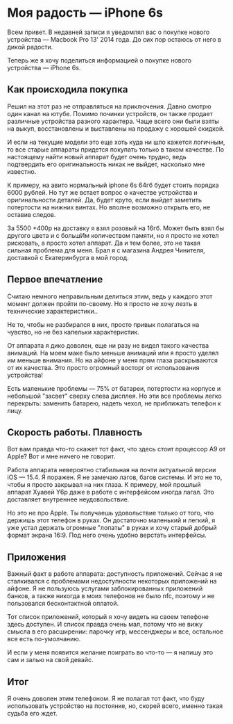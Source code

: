 # Моя радость — iPhone 6s

Всем привет. В недавней записи я уведомлял вас о покупке нового устройства — Macbook Pro 13' 2014 года.
До сих пор остаюсь от него в дикой радости.

Теперь же я хочу поделиться информацией о покупке нового устройства — iPhone 6s.

## Как происходила покупка

Решил на этот раз не отправляться на приключения. Давно смотрю один канал на ютубе. Помимо починки
устройств, он также продает различные устройства разного характера. Чаще всего они были взяты на выкуп,
восстановлены и выставлены на продажу с хорошей скидкой.

И если на текущие модели это еще хоть куда ни шло кажется логичным, то все старые аппараты придется покупать только в
таком качестве. По настоящему найти новый аппарат будет очень трудно, ведь подтвердить его оригинальность никак не
выйдет, насколько мне известно.

К примеру, на авито нормальный iphone 6s 64гб будет стоить порядка 6000 рублей. Но тут же встает вопрос о качестве
устройства и оригинальности деталей. Да, будет круто, если выйдет заметить потертости на нижних винтах. Но вполне
возможно открыть его, не оставив следов.

За 5500 +400р на доставку я взял розовый на 16гб. Может быть взял бы другого цвета и с большИм количеством памяти, но
я просто не хотел рисковать, а просто хотел аппарат. Да и тем более, это не такая сильная проблема для меня. Брал я
с магазина Андрея Чинителя, доставкой с Екатеринбурга в мой город.

## Первое впечатление

Считаю немного неправильным делиться этим, ведь у каждого этот момент должен пройти по-своему. Но я просто не хочу
лезть в технические характеристики..

Не то, чтобы не разбирался в них, просто привык полагаться на чувство, но не без капельки характеристик.

От аппарата я дико доволен, еще ни разу не видел такого качества анимаций. На моем маке было меньше анимаций или я
просто уделял им меньше внимания. Но на айфоне у меня прям глаза раскрываются от их качества. Это просто огромный
восторг от использования устройства!

Есть маленькие проблемы — 75% от батареи, потертости на корпусе и небольшой "засвет" сверху слева дисплея. Но эти все
проблемы легко перекрыть: заменить батарею, надеть чехол, не приближать телефон к лицу.

## Скорость работы. Плавность

Вот вам правда что-то скажет тот факт, что здесь стоит процессор A9 от Apple? Вот и мне ничего не говорит.

Работа аппарата невероятно стабильная на почти актуальной версии iOS — 15.4. Я поражен. Я не замечаю лагов, багов
системы. И это не то, чтобы я просто закрывал на них глаза. К примеру, мой прошлый аппарат Хуавей Y6p даже в работе с интерфейсом иногда лагал. Это доставляет внутреннее неудовольствие.

Но это не про Apple. Ты получаешь удовольствие только от того, что держишь этот телефон в руках. Он достаточно
маленький и легкий, я уже устал держать огромные "лопаты" в руках и хочу старый добрый формат экрана 16:9. Под него
очень удобно верстать интерфейсы.

## Приложения

Важный факт в работе аппарата: доступность приложений. Сейчас я не сталкивался с проблемами недоступности некоторых
приложений на айфоне. Я не пользуюсь услугами заблокированных приложений банков, а также никогда в моих телефонов не
было nfc, поэтому и не пользовался бесконтактной оплатой.

Тот список приложений, который я хочу видеть на своем телефоне здесь доступен. И список правда очень мал, потому что
не вижу смысла в его расширении: парочку игр, мессенджеры и все, остальное все есть по-умолчанию.

И если у меня появится желание поиграть во что-то — я напишу это сам и залью на свой девайс.

## Итог

Я очень доволен этим телефоном. Я не полагал тот факт, что буду использовать устройство на постоянке, но, скорей
всего, именно такая судьба его ждет.
